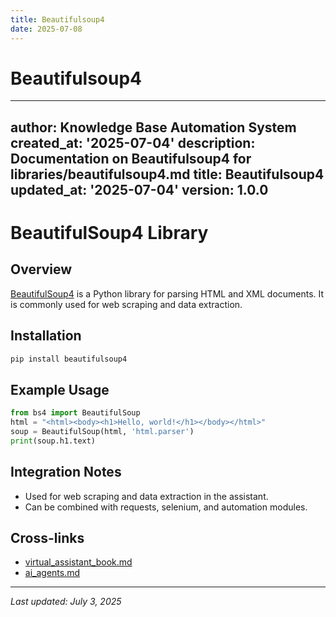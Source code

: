 ```yaml
---
title: Beautifulsoup4
date: 2025-07-08
---
```


# Beautifulsoup4

---
author: Knowledge Base Automation System
created_at: '2025-07-04'
description: Documentation on Beautifulsoup4 for libraries/beautifulsoup4.md
title: Beautifulsoup4
updated_at: '2025-07-04'
version: 1.0.0
---

# BeautifulSoup4 Library

## Overview
[BeautifulSoup4](https://www.crummy.com/software/BeautifulSoup/bs4/) is a Python library for parsing HTML and XML documents. It is commonly used for web scraping and data extraction.

## Installation
```sh
pip install beautifulsoup4
```

## Example Usage
```python
from bs4 import BeautifulSoup
html = "<html><body><h1>Hello, world!</h1></body></html>"
soup = BeautifulSoup(html, 'html.parser')
print(soup.h1.text)
```

## Integration Notes
- Used for web scraping and data extraction in the assistant.
- Can be combined with requests, selenium, and automation modules.

## Cross-links
- [virtual_assistant_book.md](../virtual_assistant_book.md)
- [ai_agents.md](../ai_agents.md)

---
_Last updated: July 3, 2025_
